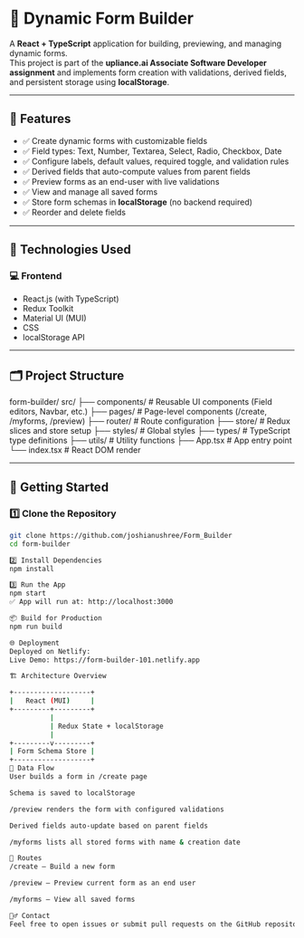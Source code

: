 # 📝 Dynamic Form Builder

A **React + TypeScript** application for building, previewing, and managing dynamic forms.  
This project is part of the **upliance.ai Associate Software Developer assignment** and implements form creation with validations, derived fields, and persistent storage using **localStorage**.

---

## 📌 Features

- ✅ Create dynamic forms with customizable fields
- ✅ Field types: Text, Number, Textarea, Select, Radio, Checkbox, Date
- ✅ Configure labels, default values, required toggle, and validation rules
- ✅ Derived fields that auto-compute values from parent fields
- ✅ Preview forms as an end-user with live validations
- ✅ View and manage all saved forms
- ✅ Store form schemas in **localStorage** (no backend required)
- ✅ Reorder and delete fields

---

## 🔧 Technologies Used

### 💻 Frontend

- React.js (with TypeScript)
- Redux Toolkit
- Material UI (MUI)
- CSS
- localStorage API

---

## 🗂️ Project Structure

form-builder/
src/
├── components/         # Reusable UI components (Field editors, Navbar, etc.)
├── pages/              # Page-level components (/create, /myforms, /preview)
├── router/             # Route configuration
├── store/              # Redux slices and store setup
├── styles/             # Global styles
├── types/              # TypeScript type definitions
├── utils/              # Utility functions
├── App.tsx             # App entry point
└── index.tsx           # React DOM render

---

## 🚀 Getting Started

### 1️⃣ Clone the Repository
```bash
git clone https://github.com/joshianushree/Form_Builder
cd form-builder

2️⃣ Install Dependencies
npm install

3️⃣ Run the App
npm start
✅ App will run at: http://localhost:3000

📦 Build for Production
npm run build

🌐 Deployment
Deployed on Netlify:
Live Demo: https://form-builder-101.netlify.app

🏗️ Architecture Overview

+-------------------+
|   React (MUI)     |
+---------+---------+
          |
          | Redux State + localStorage
          |
+---------v---------+
| Form Schema Store |
+-------------------+
🔄 Data Flow
User builds a form in /create page

Schema is saved to localStorage

/preview renders the form with configured validations

Derived fields auto-update based on parent fields

/myforms lists all stored forms with name & creation date

📡 Routes
/create — Build a new form

/preview — Preview current form as an end user

/myforms — View all saved forms

🙋‍♂️ Contact
Feel free to open issues or submit pull requests on the GitHub repository.
